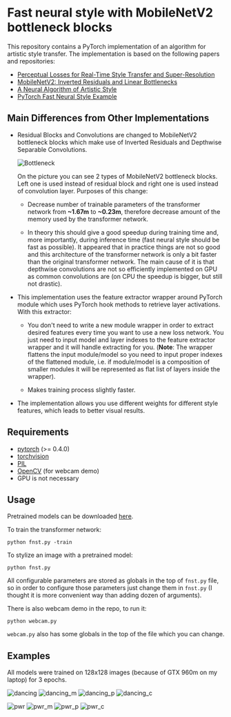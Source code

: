 # Fast neural style with MobileNetV2 bottleneck blocks
This repository contains a PyTorch implementation of an algorithm for artistic style transfer. The implementation is based on the following papers and repositories:

- [Perceptual Losses for Real-Time Style Transfer and Super-Resolution](https://arxiv.org/abs/1603.08155)
- [MobileNetV2: Inverted Residuals and Linear Bottlenecks](https://arxiv.org/abs/1801.04381)
- [A Neural Algorithm of Artistic Style](https://arxiv.org/abs/1508.06576)
- [PyTorch Fast Neural Style Example](https://github.com/pytorch/examples/tree/master/fast_neural_style)

## Main Differences from Other Implementations

* Residual Blocks and Convolutions are changed to MobileNetV2 bottleneck blocks which make use of Inverted Residuals and Depthwise Separable Convolutions.

  ![Bottleneck](https://hsto.org/webt/wl/yo/sz/wlyoszqnws58itd4ojt1cqt7sng.png)

  On the picture you can see 2 types of MobileNetV2 bottleneck blocks. Left one is used instead of residual block and right one is used instead of convolution layer. Purposes of this change:

  - Decrease number of trainable parameters of the transformer network from __~1.67m__ to __~0.23m__, therefore decrease amount of the memory used by the transformer network.

  - In theory this should give a good speedup during training time and, more importantly, during inference time (fast neural style should be fast as possible). It appeared that in practice things are not so good and this architecture of the transformer network is only a bit faster than the original transformer network. The main cause of it is that depthwise convolutions are not so efficiently implemented on GPU as common convolutions are (on CPU the speedup is bigger, but still not drastic).

* This implementation uses the feature extractor wrapper around PyTorch module which uses PyTorch hook methods to retrieve layer activations. With this extractor:

  - You don't need to write a new module wrapper in order to extract desired features every time you want to use a new loss network. You just need to input model and layer indexes to the feature extractor wrapper and it will handle extracting for you. (__Note__: The wrapper flattens the input module/model so you need to input proper indexes of the flattened module, i.e. if module/model is a composition of smaller modules it will be represented as flat list of layers inside the wrapper).

  - Makes training process slightly faster.

* The implementation allows you use different weights for different style features, which leads to better visual results.

## Requirements
- [pytorch](pytorch.org) (>= 0.4.0)
- [torchvision](pytorch.org)
- [PIL](https://pillow.readthedocs.io/en/5.1.x/)
- [OpenCV](https://opencv.org/) (for webcam demo)
- GPU is not necessary

## Usage
Pretrained models can be downloaded [here](example.com).

To train the transformer network:
```
python fnst.py -train
```
To stylize an image with a pretrained model:
```
python fnst.py
```

All configurable parameters are stored as globals in the top of `fnst.py` file, so in order to configure those parameters just change them in `fnst.py` (I thought it is more convenient way than adding dozen of arguments).

There is also webcam demo in the repo, to run it:
```
python webcam.py
```
`webcam.py` also has some globals in the top of the file which you can change.


## Examples
All models were trained on 128x128 images (because of GTX 960m on my laptop) for 3 epochs.

  ![dancing](/home/nick/D/study/Python/HackerRank/fnst/images/dancing.jpg)
  ![dancing_m](/home/nick/D/study/Python/HackerRank/fnst/images/results/dancing_mosaic.jpg)
  ![dancing_p](/home/nick/D/study/Python/HackerRank/fnst/images/results/dancing_picasso.jpg)
  ![dancing_c](/home/nick/D/study/Python/HackerRank/fnst/images/results/dancing_candy.jpg)

  ![pwr](/home/nick/D/study/Python/HackerRank/fnst/images/pwr.jpg)
  ![pwr_m](/home/nick/D/study/Python/HackerRank/fnst/images/results/pwr_mosaic.jpg)
  ![pwr_p](/home/nick/D/study/Python/HackerRank/fnst/images/results/pwr_picasso.jpg)
  ![pwr_c](/home/nick/D/study/Python/HackerRank/fnst/images/results/pwr_candy.jpg)
